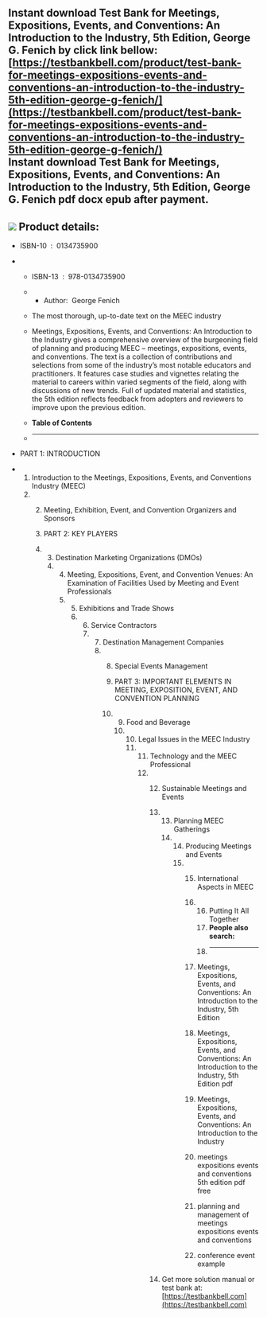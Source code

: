 Instant download **Test Bank for Meetings, Expositions, Events, and Conventions: An Introduction to the Industry, 5th Edition, George G. Fenich** by click link bellow:  
[https://testbankbell.com/product/test-bank-for-meetings-expositions-events-and-conventions-an-introduction-to-the-industry-5th-edition-george-g-fenich/](https://testbankbell.com/product/test-bank-for-meetings-expositions-events-and-conventions-an-introduction-to-the-industry-5th-edition-george-g-fenich/)  
**Instant download Test Bank for Meetings, Expositions, Events, and Conventions: An Introduction to the Industry, 5th Edition, George G. Fenich pdf docx epub after payment.**
------------------------------------------------------------------------------------------------------------------------------------------------------------------------------


![](https://testbankbell.com/wp-content/uploads/2023/05/9780134735900_TestBank.jpg)
**Product details:**
--------------------


* ISBN-10 ‏ : ‎ 0134735900
* * ISBN-13 ‏ : ‎ 978-0134735900
  * * Author:  George Fenich
   
  * The most thorough, up-to-date text on the MEEC industry
  * Meetings, Expositions, Events, and Conventions: An Introduction to the Industry gives a comprehensive overview of the burgeoning field of planning and producing MEEC – meetings, expositions, events, and conventions. The text is a collection of contributions and selections from some of the industry’s most notable educators and practitioners. It features case studies and vignettes relating the material to careers within varied segments of the field, along with discussions of new trends. Full of updated material and statistics, the 5th edition reflects feedback from adopters and reviewers to improve upon the previous edition.
  * **Table of Contents**
  * ---------------------
 
* PART 1: INTRODUCTION
* 1. Introduction to the Meetings, Expositions, Events, and Conventions Industry (MEEC)
  2. 2. Meeting, Exhibition, Event, and Convention Organizers and Sponsors
    
     3. PART 2: KEY PLAYERS
     4. 3. Destination Marketing Organizations (DMOs)
        4. 4. Meeting, Expositions, Event, and Convention Venues: An Examination of Facilities Used by Meeting and Event Professionals
           5. 5. Exhibitions and Trade Shows
              6. 6. Service Contractors
                 7. 7. Destination Management Companies
                    8. 8. Special Events Management
                      
                       9. PART 3: IMPORTANT ELEMENTS IN MEETING, EXPOSITION, EVENT, AND CONVENTION PLANNING
                       10. 9. Food and Beverage
                           10. 10. Legal Issues in the MEEC Industry
                               11. 11. Technology and the MEEC Professional
                                   12. 12. Sustainable Meetings and Events
                                       13. 13. Planning MEEC Gatherings
                                           14. 14. Producing Meetings and Events
                                               15. 15. International Aspects in MEEC
                                                   16. 16. Putting It All Together
                                                       17. **People also search:**
                                                       18. -----------------------
                                                      
                                                   17. Meetings, Expositions, Events, and Conventions: An Introduction to the Industry, 5th Edition
                                                  
                                                   18. Meetings, Expositions, Events, and Conventions: An Introduction to the Industry, 5th Edition pdf
                                                  
                                                   19. Meetings, Expositions, Events, and Conventions: An Introduction to the Industry
                                                  
                                                   20. meetings expositions events and conventions 5th edition pdf free
                                                  
                                                   21. planning and management of meetings expositions events and conventions
                                                  
                                                   22. conference event example
                                                  
                                       14.  Get more solution manual or test bank at: [https://testbankbell.com](https://testbankbell.com)
